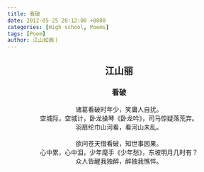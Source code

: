 ```yaml
---
title: 看破
date: 2012-05-25 20:12:00 +0800
categories: [High school, Poems]
tags: [Poem]
author: 江山如画丨
---
```


## <center>江山丽</center>

### <center>看破</center>

<center>诸葛看破时年少，笑庸人自扰。</center>

<center>空城际，空城计，卧龙操琴《卧龙吟》，司马惊疑落荒弃。</center>

<center>羽扇纶巾山河看，看河山未乱。</center>

<br/>

<center>欲问苍天借看破，知世事因果。</center>

<center>心中累，心中泪，少年麾手《少年愁》，东坡明月几时有？</center>

<center>众人皆醒我独醉，醉独我憔悴。</center>